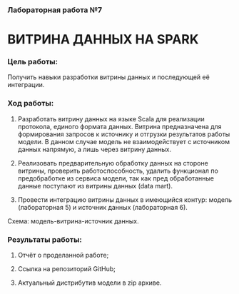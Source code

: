 ### Лабораторная работа №7

# ВИТРИНА ДАННЫХ НА SPARK

### Цель работы:

Получить навыки разработки витрины данных и последующей её интеграции.

### Ход работы:

1. Разработать витрину данных на языке Scala для реализации протокола, единого формата данных. Витрина предназначена для формирования запросов к источнику и отгрузки результатов работы модели. В данном случае модель не взаимодействует с источником данных напрямую, а лишь через витрину данных.

2. Реализовать предварительную обработку данных на стороне витрины, проверить работоспособность, удалить функционал по предобработке из сервиса модели, так как пред обработанные данные поступают из витрины данных (data mart).

3. Провести интеграцию витрины данных в имеющийся контур: модель (лабораторная 5) и источник данных (лабораторная 6).

Схема: модель-витрина-источник данных.

### Результаты работы:

1. Отчёт о проделанной работе;

2. Ссылка на репозиторий GitHub;

3. Актуальный дистрибутив модели в zip архиве.